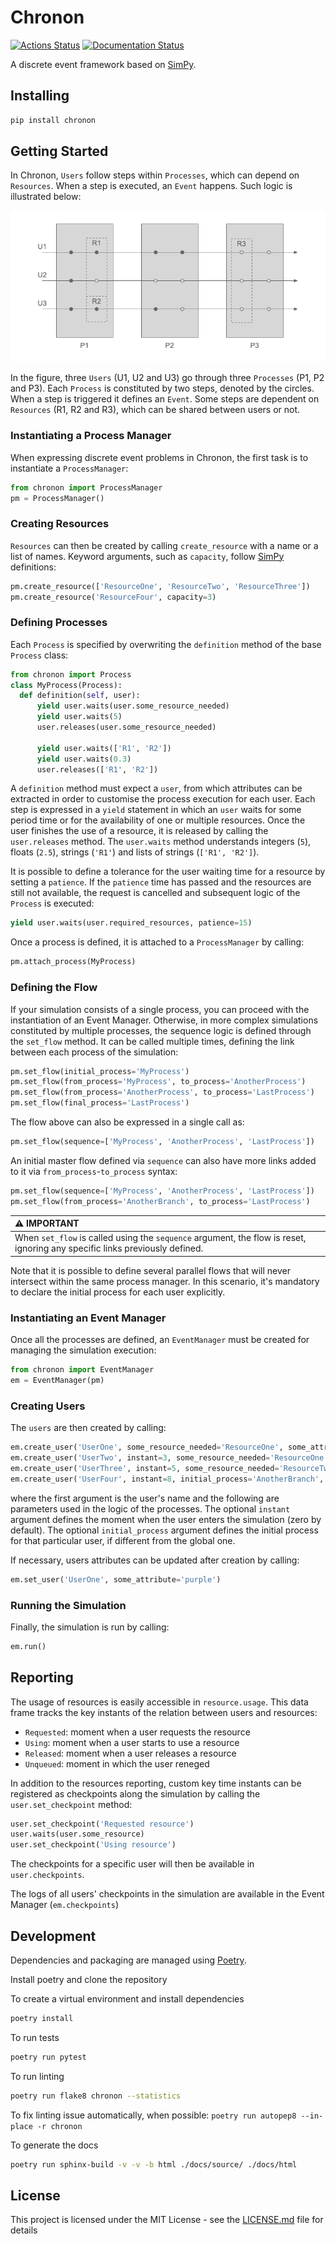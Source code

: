 # Chronon

[![Actions Status](https://github.com/McLarenAppliedTechnologies/chronon/workflows/python-package-CI/badge.svg)](https://github.com/McLarenAppliedTechnologies/chronon/actions)
[![Documentation Status](https://readthedocs.org/projects/chronon/badge/?version=latest)](https://chronon.readthedocs.io/en/latest/?badge=latest)

A discrete event framework based on [SimPy](https://simpy.readthedocs.io).

## Installing

```sh
pip install chronon
```

## Getting Started

In Chronon, `Users` follow steps within `Processes`, which can depend on `Resources`.
When a step is executed, an `Event` happens. Such logic is illustrated below:

![Concept](docs/source/images/concept.png)

In the figure, three `Users` (U1, U2 and U3) go through three `Processes` (P1, P2 and P3).
Each `Process` is constituted by two steps, denoted by the circles. When a step is triggered it defines an `Event`.
Some steps are dependent on `Resources` (R1, R2 and R3), which can be shared between users or not.

### Instantiating a Process Manager

When expressing discrete event problems in Chronon, the first task is to instantiate a ``ProcessManager``:

```python
from chronon import ProcessManager
pm = ProcessManager()
```

### Creating Resources

`Resources` can then be created by calling ``create_resource`` with a name or a list of names.
Keyword arguments, such as ``capacity``, follow [SimPy](https://simpy.readthedocs.io) definitions:

```python
pm.create_resource(['ResourceOne', 'ResourceTwo', 'ResourceThree'])
pm.create_resource('ResourceFour', capacity=3)
```

### Defining Processes

Each `Process` is specified by overwriting the ``definition`` method of the base ``Process`` class:

```python
from chronon import Process
class MyProcess(Process):
  def definition(self, user):
      yield user.waits(user.some_resource_needed)
      yield user.waits(5)
      user.releases(user.some_resource_needed)

      yield user.waits(['R1', 'R2'])
      yield user.waits(0.3)
      user.releases(['R1', 'R2'])
```

A ``definition`` method must expect a ``user``,
from which attributes can be extracted in order to customise the process execution for each user.
Each step is expressed in a ``yield`` statement in which an ``user`` waits for some period time or for the availability of one or multiple resources.
Once the user finishes the use of a resource, it is released by calling the ``user.releases`` method.
The ``user.waits`` method understands integers (``5``), floats (``2.5``), strings (``'R1'``) and lists of strings (``['R1', 'R2']``).

It is possible to define a tolerance for the user waiting time for a resource by setting a ``patience``.
If the ``patience`` time has passed and the resources are still not available, the request is cancelled and subsequent logic of the ``Process`` is executed:

```python
yield user.waits(user.required_resources, patience=15)
```

Once a process is defined, it is attached to a ``ProcessManager`` by calling:

```python
pm.attach_process(MyProcess)
```

### Defining the Flow

If your simulation consists of a single process, you can proceed with the instantiation of an Event Manager. Otherwise, in more complex simulations constituted by multiple processes, the sequence logic is defined through the ``set_flow`` method.
It can be called multiple times, defining the link between each process of the simulation:

```python
pm.set_flow(initial_process='MyProcess')
pm.set_flow(from_process='MyProcess', to_process='AnotherProcess')
pm.set_flow(from_process='AnotherProcess', to_process='LastProcess')
pm.set_flow(final_process='LastProcess')
```

The flow above can also be expressed in a single call as:

```python
pm.set_flow(sequence=['MyProcess', 'AnotherProcess', 'LastProcess'])
```

An initial master flow defined via ``sequence`` can also have more links added to it via ``from_process``-``to_process`` syntax:

```python
pm.set_flow(sequence=['MyProcess', 'AnotherProcess', 'LastProcess'])
pm.set_flow(from_process='AnotherBranch', to_process='LastProcess')
```

| :warning: IMPORTANT        |
|:---------------------------|
| When ``set_flow`` is called using the ``sequence`` argument, the flow is reset, ignoring any specific links previously defined.      |

Note that it is possible to define several parallel flows that will never intersect within the same process manager. In this scenario, it's mandatory to declare the initial process for each user explicitly.

### Instantiating an Event Manager

Once all the processes are defined, an `EventManager` must be created for managing the simulation execution:

```python
from chronon import EventManager
em = EventManager(pm)
```

### Creating Users

The `users` are then created by calling:

```python
em.create_user('UserOne', some_resource_needed='ResourceOne', some_attribute='green')
em.create_user('UserTwo', instant=3, some_resource_needed='ResourceOne', some_attribute='red')
em.create_user('UserThree', instant=5, some_resource_needed='ResourceTwo', some_attribute='blue')
em.create_user('UserFour', instant=8, initial_process='AnotherBranch', some_resource_needed='ResourceTwo', some_attribute='blue')
```

where the first argument is the user's name and the following are parameters used in the logic of the processes.
The optional ``instant`` argument defines the moment when the user enters the simulation (zero by default).
The optional ``initial_process`` argument defines the initial process for that particular user, if different from the global one.

If necessary, users attributes can be updated after creation by calling:

```python
em.set_user('UserOne', some_attribute='purple')
```

### Running the Simulation

Finally, the simulation is run by calling:

```python
em.run()
```

## Reporting

The usage of resources is easily accessible in ``resource.usage``.
This data frame tracks the key instants of the relation between users and resources:

- ``Requested``: moment when a user requests the resource
- ``Using``: moment when a user starts to use a resource
- ``Released``: moment when a user releases a resource
- ``Unqueued``: moment in which the user reneged

In addition to the resources reporting, custom key time instants can be registered as
checkpoints along the simulation by calling the ``user.set_checkpoint`` method:

```python
user.set_checkpoint('Requested resource')
user.waits(user.some_resource)
user.set_checkpoint('Using resource')
```

The checkpoints for a specific user will then be available in ``user.checkpoints``.

The logs of all users' checkpoints in the simulation are available in the Event Manager (``em.checkpoints``)

## Development

Dependencies and packaging are managed using [Poetry](https://github.com/python-poetry/poetry).

Install poetry and clone the repository

To create a virtual environment and install dependencies

```sh
poetry install
```

To run tests

```sh
poetry run pytest
```

To run linting

```sh
poetry run flake8 chronon --statistics
```
To fix linting issue automatically, when possible: `poetry run autopep8 --in-place -r chronon`

To generate the docs

```sh
poetry run sphinx-build -v -v -b html ./docs/source/ ./docs/html
```

## License

This project is licensed under the MIT License - see the [LICENSE.md](LICENSE.md) file for details
